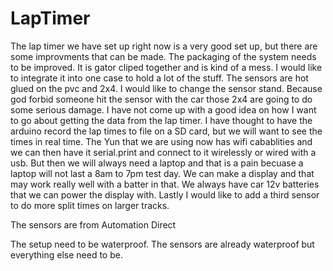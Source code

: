 # LapTimer

The lap timer we have set up right now is a very good set up, but there are some improvments that can be made. The packaging of the system needs to be improved. It is gator cliped together and is kind of a mess. I would like to integrate it into one case to hold a lot of the stuff. The sensors are hot glued on the pvc and 2x4. I would like to change the sensor stand. Because god forbid someone hit the sensor with the car those 2x4 are going to do some serious damage. I have not come up with a good idea on how I want to go about getting the data from the lap timer. I have thought to have the arduino record the lap times to file on a SD card, but we will want to see the times in real time. The Yun that we are using now has wifi cabablities and we can then have it serial.print and connect to it wirelessly or wired with a usb. But then we will always need a laptop and that is a pain becuase a laptop will not last a 8am to 7pm test day. We can make a display and that may work really well with a batter in that. We always have car 12v batteries that we can power the display with. Lastly I would like to add a third sensor to do more split times on larger tracks. 

The sensors are from Automation Direct

The setup need to be waterproof. The sensors are already waterproof but everything else need to be. 
